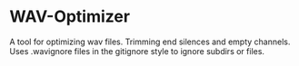 # WAV-Optimizer
A tool for optimizing wav files. Trimming end silences and empty channels. Uses .wavignore files in the gitignore style to ignore subdirs or files.
